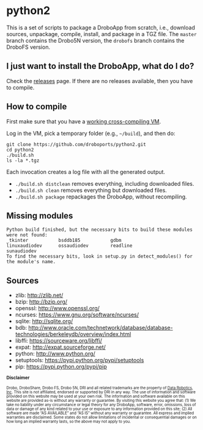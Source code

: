 python2
=======

This is a set of scripts to package a DroboApp from scratch, i.e., download sources, unpackage, compile, install, and package in a TGZ file. The `master` branch contains the Drobo5N version, the `drobofs` branch contains the DroboFS version.

## I just want to install the DroboApp, what do I do?

Check the [releases](https://github.com/droboports/python2/releases) page. If there are no releases available, then you have to compile.

## How to compile

First make sure that you have a [working cross-compiling VM](https://github.com/droboports/droboports.github.io/wiki/Setting-up-a-VM).

Log in the VM, pick a temporary folder (e.g., `~/build`), and then do:

```
git clone https://github.com/droboports/python2.git
cd python2
./build.sh
ls -la *.tgz
```

Each invocation creates a log file with all the generated output.

* `./build.sh distclean` removes everything, including downloaded files.
* `./build.sh clean` removes everything but downloaded files.
* `./build.sh package` repackages the DroboApp, without recompiling.

## Missing modules

```
Python build finished, but the necessary bits to build these modules were not found:
_tkinter           bsddb185           gdbm            
linuxaudiodev      ossaudiodev        readline        
sunaudiodev                                           
To find the necessary bits, look in setup.py in detect_modules() for the module's name.
```

## Sources

* zlib: http://zlib.net/
* bzip: http://bzip.org/
* openssl: http://www.openssl.org/
* ncurses: https://www.gnu.org/software/ncurses/
* sqlite: http://sqlite.org/
* bdb: http://www.oracle.com/technetwork/database/database-technologies/berkeleydb/overview/index.html
* libffi: https://sourceware.org/libffi/
* expat: http://expat.sourceforge.net/
* python: http://www.python.org/
* setuptools: https://pypi.python.org/pypi/setuptools
* pip: https://pypi.python.org/pypi/pip

<sub>**Disclaimer**</sub>

<sub><sub>Drobo, DroboShare, Drobo FS, Drobo 5N, DRI and all related trademarks are the property of [Data Robotics, Inc](http://www.drobo.com/). This site is not affiliated, endorsed or supported by DRI in any way. The use of information and software provided on this website may be used at your own risk. The information and software available on this website are provided as-is without any warranty or guarantee. By visiting this website you agree that: (1) We take no liability under any circumstance or legal theory for any DroboApp, software, error, omissions, loss of data or damage of any kind related to your use or exposure to any information provided on this site; (2) All software are made “AS AVAILABLE” and “AS IS” without any warranty or guarantee. All express and implied warranties are disclaimed. Some states do not allow limitations of incidental or consequential damages or on how long an implied warranty lasts, so the above may not apply to you.</sub></sub>
